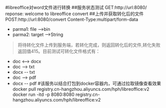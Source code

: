 #libreoffice对word文件进行转换
##服务状态测试
GET:http://url:8080/
reponse: welcome to libreoffice convert
##上传并获取转化后的文件
POST:http://url:8080/convert
Content-Type:multipart/form-data
 - parma1: file   -->bin
 - parma2: target -->String
>将待转化文件上传到服务端，若转化完成，则返回转化后的文件,转化失败返回值415。目前测试可转化文件格式有：
+ doc <--> docx
+ doc --> txt
+ docx -- txt
+ doc --> pdf
+ docx -- pdf
#该服务以结合打包到docker容器内，可通过拉取镜像查看效果
docker pull registry.cn-hangzhou.aliyuncs.com/hph/libreoffice:v2
docker run -itd -p 8080:8080 registry.cn-hangzhou.aliyuncs.com/hph/libreoffice:v2
